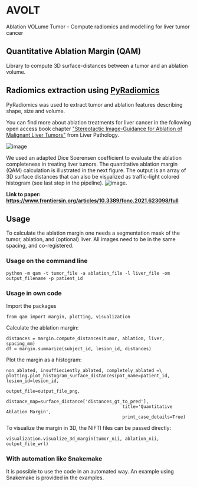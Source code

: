 # AVOLT
Ablation VOLume Tumor - Compute radiomics and modelling for liver tumor cancer

## Quantitative Ablation Margin (QAM)
Library to compute 3D surface-distances between a tumor and an ablation volume.

## Radiomics extraction using [PyRadiomics](https://pyradiomics.readthedocs.io/en/latest/)

PyRadiomics was used to extract tumor and ablation features describing shape, size and volume.

You can find more about ablation treatments for liver cancer in the following open access book chapter ["Stereotactic Image-Guidance for Ablation of Malignant Liver Tumors"](https://www.intechopen.com/online-first/stereotactic-image-guidance-for-ablation-of-malignant-liver-tumors) from Liver Pathology.


![image](https://api.intechopen.com/media/chapter/69658/media/F1.png)


We used an adapted Dice Soerensen coefficient to evaluate the ablation completeness in treating liver tumors. The quantitative ablation margin (QAM) calculation is illustrated  in the next figure. The output is an array of 3D surface distances that can also be visualized as traffic-light colored histogram (see last step in the pipeline).
![image](https://www.frontiersin.org/files/Articles/623098/fonc-11-623098-HTML/image_m/fonc-11-623098-g001.jpg). 

**Link to paper: https://www.frontiersin.org/articles/10.3389/fonc.2021.623098/full**


## Usage

To calculate the ablation margin one needs a segmentation mask of the tumor, ablation, and (optional) liver. All images need to be in the same spacing, and co-registered.

### Usage on the command line

    python -m qam -t tumor_file -a ablation_file -l liver_file -om output_filename -p patient_id

### Usage in own code
Import the packages

    from qam import margin, plotting, visualization

Calculate the ablation margin:

    distances = margin.compute_distances(tumor, ablation, liver, spacing_mm)
    df = margin.summarize(subject_id, lesion_id, distances)

Plot the margin as a histogram:

    non_ablated, insuffieciently_ablated, completely_ablated =\
    plotting.plot_histogram_surface_distances(pat_name=patient_id, lesion_id=lesion_id,
                                                output_file=output_file_png,
                                                distance_map=surface_distance['distances_gt_to_pred'],
                                                title='Quantitative Ablation Margin',
                                                print_case_details=True)

To visualize the margin in 3D, the NIFTI files can be passed directly:

    visualization.visualize_3d_margin(tumor_nii, ablation_nii, output_file_wrl)

### With automation like Snakemake

It is possible to use the code in an automated way. An example using Snakemake is provided in the examples.

